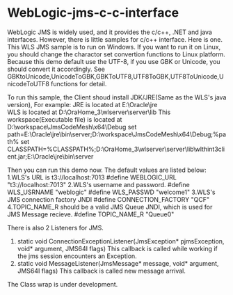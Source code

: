 # WebLogic-jms-c-c-interface
WebLogic JMS is widely used, and it provides the c/c++, .NET and java interfaces. However, there is little samples for c/c++ interface. Here is one.
This WLS JMS sample is to run on Windows. If you want to run it on Linux, you should change the charactor set convertion functions to Linux platform.
Because this demo default use the UTF-8, if you use GBK or Unicode, you should convert it accordingly. See GBKtoUnicode,UnicodeToGBK,GBKToUTF8,UTF8ToGBK,UTF8ToUnicode,UnicodeToUTF8 functions for detail.


To run this sample, the Client shoud install JDK/JRE(Same as the WLS's java version),
For example:
JRE is located at E:\Oracle\jre\
WLS is located at D:\OraHome_3\wlserver\server\lib
This workspace(Executable file) is located at D:\workspace\JmsCodeMesh\x64\Debug
set path=E:\Oracle\jre\bin\server;D:\workspace\JmsCodeMesh\x64\Debug;%path%
set CLASSPATH=%CLASSPATH%;D:\OraHome_3\wlserver\server\lib\wlthint3client.jar;E:\Oracle\jre\bin\server

Then you can run this demo now.
The default values are listed below:
1.WLS's URL is t3://localhost:7013
#define WEBLOGIC_URL "t3://localhost:7013"
2.WLS's username and password.
#define WLS_USRNAME "weblogic"
#define WLS_PASSWD "welcome1"
3.WLS's JMS connection factory JNDI
#define CONNECTION_FACTORY "QCF"
4.TOPIC_NAME_R should be a valid JMS Queue JNDI, which is used for JMS Message recieve.
#define TOPIC_NAME_R "Queue0"

There is also 2 Listeners for JMS.
1. static void ConnectionExceptionListener(JmsException* pjmsException, void* argument, JMS64I flags)
This callback is called while working if the jms session encounters an Exception.
2. static void MessageListener(JmsMessage* message, void* argument, JMS64I flags)
This callback is called new message arrival.

The Class wrap is under development.
